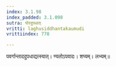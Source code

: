 ```yaml
---
index: 3.1.98
index_padded: 3.1.098
sutra: पोरदुपधात्‌
vritti: laghusiddhantakaumudi
vrittiindex: 778

---
```

पवर्गान्ताददुपधाद्यत्स्यात्। ण्यतोऽपवादः। शप्यम्। लभ्यम्॥